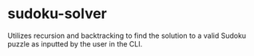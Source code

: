 # sudoku-solver
Utilizes recursion and backtracking to find the solution to a valid Sudoku puzzle as inputted by the user in the CLI.
